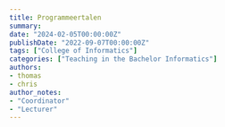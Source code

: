 ```yaml
---
title: Programmeertalen
summary:
date: "2024-02-05T00:00:00Z"
publishDate: "2022-09-07T00:00:00Z"
tags: ["College of Informatics"]
categories: ["Teaching in the Bachelor Informatics"]
authors:
- thomas
- chris
author_notes:
- "Coordinator"
- "Lecturer"
---
```


